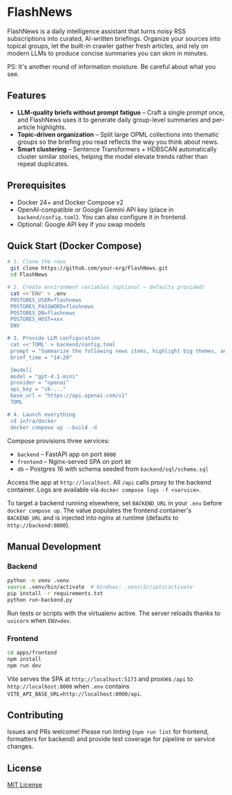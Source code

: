 # FlashNews

FlashNews is a daily intelligence assistant that turns noisy RSS subscriptions into curated, AI-written briefings. Organize your sources into topical groups, let the built-in crawler gather fresh articles, and rely on modern LLMs to produce concise summaries you can skim in minutes.

PS: It's another round of information moisture. Be careful about what you see.

## Features

- **LLM-quality briefs without prompt fatigue** – Craft a single prompt once, and FlashNews uses it to generate daily group-level summaries and per-article highlights.
- **Topic-driven organization** – Split large OPML collections into thematic groups so the briefing you read reflects the way you think about news.
- **Smart clustering** – Sentence Transformers + HDBSCAN automatically cluster similar stories, helping the model elevate trends rather than repeat duplicates.

## Prerequisites

- Docker 24+ and Docker Compose v2
- OpenAI-compatible or Google Gemini API key (place in `backend/config.toml`). You can also configure it in frontend.
- Optional: Google API key if you swap models

## Quick Start (Docker Compose)

```bash
# 1. Clone the repo
 git clone https://github.com/your-org/FlashNews.git
 cd FlashNews

# 2. Create environment variables (optional – defaults provided)
 cat <<'ENV' > .env
 POSTGRES_USER=flashnews
 POSTGRES_PASSWORD=flashnews
 POSTGRES_DB=flashnews
 POSTGRES_HOST=xxx
 ENV

# 3. Provide LLM configuration
 cat <<'TOML' > backend/config.toml
 prompt = "Summarize the following news items, highlight big themes, and list actionable insights."
 brief_time = "14:20"

 [model]
 model = "gpt-4.1-mini"
 provider = "openai"
 api_key = "sk-..."
 base_url = "https://api.openai.com/v1"
 TOML

# 4. Launch everything
 cd infra/docker
 docker compose up --build -d
```

Compose provisions three services:

- `backend` – FastAPI app on port `8000`
- `frontend` – Nginx-served SPA on port `80`
- `db` – Postgres 16 with schema seeded from `backend/sql/schema.sql`

Access the app at `http://localhost`. All `/api` calls proxy to the backend container. Logs are available via `docker compose logs -f <service>`.

To target a backend running elsewhere, set `BACKEND_URL` in your `.env` before `docker compose up`. The value populates the frontend container's `BACKEND_URL` and is injected into nginx at runtime (defaults to `http://backend:8000`).

## Manual Development

### Backend

```bash
python -m venv .venv
source .venv/bin/activate  # Windows: .venv\Scripts\activate
pip install -r requirements.txt
python run-backend.py
```

Run tests or scripts with the virtualenv active. The server reloads thanks to `uvicorn` when `ENV=dev`.

### Frontend

```bash
cd apps/frontend
npm install
npm run dev
```

Vite serves the SPA at `http://localhost:5173` and proxies `/api` to `http://localhost:8000` when `.env` contains `VITE_API_BASE_URL=http://localhost:8000/api`.

## Contributing

Issues and PRs welcome! Please run linting (`npm run lint` for frontend, formatters for backend) and provide test coverage for pipeline or service changes.

## License

[MIT License](LICENSE)
